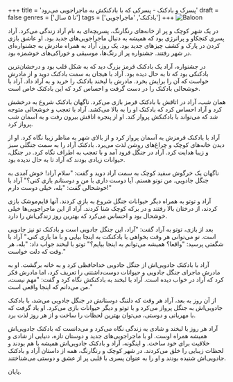 +++
title = 'پسرک و بادکنک - پسرکی که با بادکنکش به ماجراجویی می‌رود'
draft = false
genres = ['تا ۵ سال']
tags = ['بادکنک', 'ماجراجویی']
+++
![Baloon](/18.baloonboy.jpg)

در یک شهر کوچک و پر از خانه‌های رنگارنگ، پسربچه‌ای به نام آراد زندگی می‌کرد. آراد پسری کنجکاو و پرانرژی بود که همیشه به دنبال ماجراجویی‌های جدید بود. او عاشق بازی کردن در پارک و کشف چیزهای جدید بود. یک روز، آراد به همراه مادرش به جشنواره‌ای در شهر رفتند. جشنواره پر از رنگ‌ها، موسیقی و خوراکی‌های خوشمزه بود.

در جشنواره، آراد یک بادکنک قرمز بزرگ دید که به شکل قلب بود و درخشان‌ترین بادکنکی بود که تا به حال دیده بود. آراد با هیجان به سمت بادکنک دوید و از مادرش خواست که آن را برایش بخرد. مادرش با لبخند بادکنک را خرید و به آراد داد. آراد با خوشحالی بادکنک را در دست گرفت و احساس کرد که این بادکنک خاص است.

همان شب، آراد در اتاقش با بادکنک قرمز بازی می‌کرد. ناگهان بادکنک شروع به درخشش کرد و آراد احساس کرد که بادکنک او را به بالا می‌کشد. آراد با تعجب و خوشحالی متوجه شد که می‌تواند با بادکنکش پرواز کند. او از پنجره اتاقش بیرون رفت و به آسمان شب پرواز کرد.

آراد با بادکنک قرمزش به آسمان پرواز کرد و از بالای شهر به مناظر زیبا نگاه کرد. او از دیدن خانه‌های کوچک و چراغ‌های روشن لذت می‌برد. بادکنک آراد را به سمت جنگلی سبز و زیبا هدایت کرد. آراد در جنگل فرود آمد و با تعجب به اطراف نگاه کرد. در جنگل، حیوانات زیادی بودند که آراد تا به حال ندیده بود.

ناگهان یک خرگوش سفید کوچک به سمت آراد دوید و گفت: "سلام آراد! خوش آمدی به جنگل جادویی. من توتو هستم. آیا دوست داری با من و دوستانم بازی کنی؟" آراد با خوشحالی گفت: "بله، خیلی دوست دارم!"

آراد و توتو به همراه دیگر حیوانات جنگل شروع به بازی کردند. آنها قایم‌موشک بازی کردند، از درختان بالا رفتند و در برکه کوچک شنا کردند. آراد از این ماجراجویی‌ها خیلی خوشحال بود و احساس می‌کرد که بهترین روز زندگی‌اش را دارد.

بعد از بازی، توتو به آراد گفت: "آراد، این جنگل جادویی است و بادکنک تو نیز جادویی است. تو می‌توانی هر وقت بخواهی با بادکنکت به اینجا بیایی و با ما بازی کنی." آراد با شگفتی پرسید: "واقعا؟ همیشه می‌توانم به اینجا بیایم؟" توتو با لبخند جواب داد: "بله، هر وقت که دلت خواست."

آراد با بادکنک جادویی‌اش از جنگل جادویی خداحافظی کرد و به خانه برگشت. او به مادرش ماجرای جنگل جادویی و حیوانات دوست‌داشتنی را تعریف کرد، اما مادرش فکر کرد که آراد در خواب دیده است. آراد با لبخند به بادکنکش نگاه کرد و گفت: "مهم نیست، من می‌دانم که اینجا واقعی است."

از آن روز به بعد، آراد هر وقت که دلتنگ دوستانش در جنگل جادویی می‌شد، با بادکنک جادویی‌اش به جنگل پرواز می‌کرد و با توتو و دیگر حیوانات بازی می‌کرد. او یاد گرفت که با مهربانی و دوستی، می‌توان بهترین لحظات را ساخت و از هر روز لذت برد.

آراد هر روز با لبخند و شادی به زندگی نگاه می‌کرد و می‌دانست که بادکنک جادویی‌اش همیشه همراه اوست. او با ماجراجویی‌های جدید و دوستان تازه، دنیایی از شادی و خلاقیت برای خود ساخت. و اینگونه، آراد و بادکنک جادویی‌اش همیشه با هم بودند و لحظات زیبایی را خلق می‌کردند. در شهر کوچک و رنگارنگ، همه از داستان آراد و بادکنک جادویی‌اش شنیده بودند و او را به عنوان پسری با قلبی پر از عشق و دوستی می‌شناختند.

پایان.